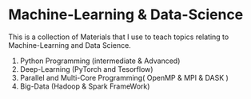 # Machine-Learning & Data-Science
This is a collection of Materials that I use to teach topics relating to Machine-Learning and Data Science.
1. Python Programming (intermediate & Advanced)
2. Deep-Learning (PyTorch and Tesorflow)
3. Parallel and Multi-Core Programming( OpenMP & MPI & DASK )
4. Big-Data (Hadoop & Spark FrameWork)
